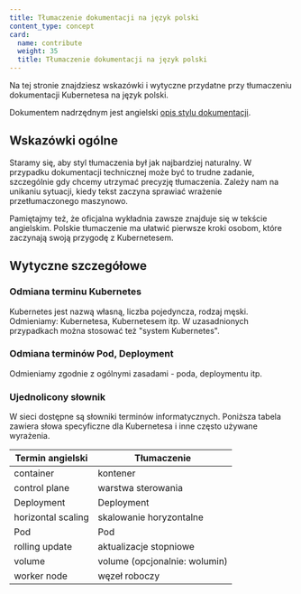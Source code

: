 ```yaml
---
title: Tłumaczenie dokumentacji na język polski
content_type: concept
card:
  name: contribute
  weight: 35
  title: Tłumaczenie dokumentacji na język polski
---
```


<!-- overview -->

Na tej stronie znajdziesz wskazówki i wytyczne przydatne przy tłumaczeniu dokumentacji Kubernetesa na język polski.

Dokumentem nadrzędnym jest angielski [opis stylu dokumentacji](/docs/contribute/style/style-guide).



<!-- body -->

## Wskazówki ogólne

Staramy się, aby styl tłumaczenia był jak najbardziej naturalny. W przypadku dokumentacji technicznej może być to trudne zadanie,
szczególnie gdy chcemy utrzymać precyzję tłumaczenia.
Zależy nam na unikaniu sytuacji, kiedy tekst zaczyna sprawiać wrażenie przetłumaczonego maszynowo.

Pamiętajmy też, że oficjalna wykładnia zawsze znajduje się w tekście angielskim. Polskie tłumaczenie ma ułatwić pierwsze kroki osobom,
które zaczynają swoją przygodę z Kubernetesem.

## Wytyczne szczegółowe

### Odmiana terminu Kubernetes

Kubernetes jest nazwą własną, liczba pojedyncza, rodzaj męski. Odmieniamy: Kubernetesa, Kubernetesem itp.
W uzasadnionych przypadkach można stosować też "system Kubernetes".

### Odmiana terminów Pod, Deployment

Odmieniamy zgodnie z ogólnymi zasadami - poda, deploymentu itp.

### Ujednolicony słownik

W sieci dostępne są słowniki terminów informatycznych. Poniższa tabela zawiera słowa specyficzne dla Kubernetesa i inne często używane wyrażenia.

Termin angielski | Tłumaczenie
-----|-----
container | kontener
control plane | warstwa sterowania
Deployment | Deployment
horizontal scaling | skalowanie horyzontalne
Pod | Pod
rolling update | aktualizacje stopniowe
volume | volume (opcjonalnie: wolumin)
worker node | węzeł roboczy


